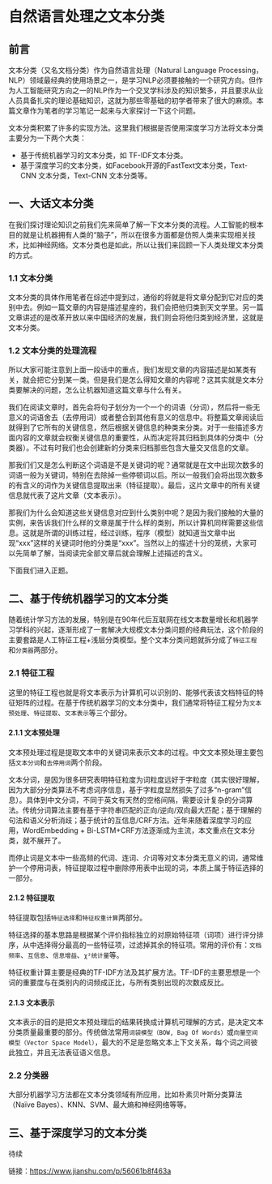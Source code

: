 # 自然语言处理之文本分类

## 前言
文本分类（又名文档分类）作为自然语言处理（Natural Language Processing，NLP）领域最经典的使用场景之一，是学习NLP必须要接触的一个研究方向。但作为人工智能研究方向之一的NLP作为一个交叉学科涉及的知识繁多，并且要求从业人员具备扎实的理论基础知识，这就为那些零基础的初学者带来了很大的麻烦。本篇文章作为笔者的学习笔记一起来与大家探讨一下这个问题。

文本分类积累了许多的实现方法。这里我们根据是否使用深度学习方法将文本分类主要分为一下两个大类：
- 基于传统机器学习的文本分类，如 TF-IDF文本分类。
- 基于深度学习的文本分类，如Facebook开源的FastText文本分类，Text-CNN 文本分类，Text-CNN 文本分类等。

## 一、大话文本分类
在我们探讨理论知识之前我们先来简单了解一下文本分类的流程。人工智能的根本目的就是让机器拥有人类的“脑子”，所以在很多方面都是仿照人类来实现相关技术，比如神经网络。文本分类也是如此，所以让我们来回顾一下人类处理文本分类的方式。

### 1.1 文本分类
文本分类的具体作用笔者在综述中提到过，通俗的将就是将文章分配到它对应的类别中去。例如一篇文章的内容是描述星座的，我们会把他归类到天文学里。另一篇文章讲述的是改革开放以来中国经济的发展，我们则会将他归类到经济里，这就是文本分类。

### 1.2 文本分类的处理流程
所以大家可能注意到上面一段话中的重点，我们发现文章的内容描述是如某类有关，就会把它分到某一类。但是我们是怎么得知文章的内容呢？这其实就是文本分类要解决的问题，怎么让机器知道这篇文章与什么有关。

我们在阅读文章时，首先会将句子划分为一个一个的词语（分词），然后将一些无意义的词语舍去（去停用词）或者整合到其他有意义的信息中。将整篇文章阅读后就得到了它所有的关键信息，然后根据关键信息的种类来分类。对于一些描述多方面内容的文章就会权衡关键信息的重要性，从而决定将其归档到具体的分类中（分类器）。不过有时我们也会创建新的分类来归档那些包含大量交叉信息的文章。

那我们们又是怎么判断这个词语是不是关键词的呢？通常就是在文中出现次数多的词语一般为关键词，特别在去除掉一些停顿词以后。所以一般我们会将出现次数多的有含义的词作为关键信息提取出来（特征提取）。最后，这片文章中的所有关键信息就代表了这片文章（文本表示）。

那我们为什么会知道这些关键信息对应到什么类别中呢？是因为我们接触的大量的实例，来告诉我们什么样的文章是属于什么样的类别，所以计算机同样需要这些信息。这就是所谓的训练过程，经过训练，程序（模型）就知道当文章中出现“xxx”这样的关键词时他的分类是“xxx”。当然以上的描述十分的笼统，大家可以先简单了解，当阅读完全部文章后就会理解上述描述的含义。

下面我们进入正题。

## 二、基于传统机器学习的文本分类
随着统计学习方法的发展，特别是在90年代后互联网在线文本数量增长和机器学习学科的兴起，逐渐形成了一套解决大规模文本分类问题的经典玩法，这个阶段的主要套路是人工特征工程+浅层分类模型。整个文本分类问题就拆分成了`特征工程`和`分类器`两部分。

### 2.1 特征工程
这里的特征工程也就是将文本表示为计算机可以识别的、能够代表该文档特征的特征矩阵的过程。在基于传统机器学习的文本分类中，我们通常将特征工程分为`文本预处理`、`特征提取`、`文本表示`等三个部分。

#### 2.1.1 文本预处理
文本预处理过程是提取文本中的关键词来表示文本的过程。中文文本预处理主要包括`文本分词`和`去停用词`两个阶段。

文本分词，是因为很多研究表明特征粒度为词粒度远好于字粒度（其实很好理解，因为大部分分类算法不考虑词序信息，基于字粒度显然损失了过多“n-gram”信息）。具体到中文分词，不同于英文有天然的空格间隔，需要设计复杂的分词算法。传统分词算法主要有基于字符串匹配的正向/逆向/双向最大匹配；基于理解的句法和语义分析消歧；基于统计的互信息/CRF方法。近年来随着深度学习的应用，WordEmbedding + Bi-LSTM+CRF方法逐渐成为主流，本文重点在文本分类，就不展开了。

而停止词是文本中一些高频的代词、连词、介词等对文本分类无意义的词，通常维护一个停用词表，特征提取过程中删除停用表中出现的词，本质上属于特征选择的一部分。

#### 2.1.2 特征提取
特征提取包括`特征选择`和`特征权重计算`两部分。

特征选择的基本思路是根据某个评价指标独立的对原始特征项（词项）进行评分排序，从中选择得分最高的一些特征项，过滤掉其余的特征项。常用的评价有：`文档频率`、`互信息`、`信息增益`、`χ²统计量`等。

特征权重计算主要是经典的TF-IDF方法及其扩展方法。TF-IDF的主要思想是一个词的重要度与在类别内的词频成正比，与所有类别出现的次数成反比。

#### 2.1.3 文本表示
文本表示的目的是把文本预处理后的结果转换成计算机可理解的方式，是决定文本分类质量最重要的部分。传统做法常用`词袋模型（BOW, Bag Of Words）`或`向量空间模型（Vector Space Model）`，最大的不足是忽略文本上下文关系，每个词之间彼此独立，并且无法表征语义信息。

### 2.2 分类器
大部分机器学习方法都在文本分类领域有所应用，比如朴素贝叶斯分类算法（Naïve Bayes）、KNN、SVM、最大熵和神经网络等等。

## 三、基于深度学习的文本分类
待续

链接：https://www.jianshu.com/p/56061b8f463a